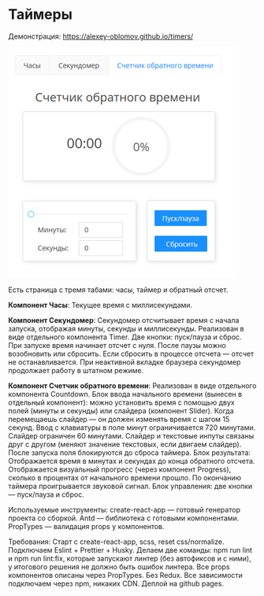 <h1>Таймеры</h1>

Демонстрация: https://alexey-oblomov.github.io/timers/

[<img src="https://github.com/alexey-oblomov/timers/raw/dev/screenshot.png">](https://alexey-oblomov.github.io/timers/)

Есть страница с тремя табами: часы, таймер и обратный отсчет.

<b>Компонент Часы</b>: Текущее время с миллисекундами.

<b>Компонент Секундомер</b>: Секундомер отсчитывает время с начала запуска, отображая минуты, секунды и миллисекунды. Реализован в виде отдельного компонента Timer. Две кнопки: пуск/пауза и сброс. При запуске время начинает отсчет с нуля. После паузы можно возобновить или сбросить. Если сбросить в процессе отсчета — отсчет не останавливается. При неактивной вкладке браузера секундомер продолжает работу в штатном режиме.

<b>Компонент Счетчик обратного времени</b>: Реализован в виде отдельного компонента Countdown. Блок ввода начального времени (вынесен в отдельный компонент): можно установить время с помощью двух полей (минуты и секунды) или слайдера (компонент Slider).
Когда перемещаешь слайдер — он должен изменять время с шагом 15 секунд. Ввод с клавиатуры в поле минут ограничивается 720 минутами. Слайдер ограничен 60 минутами. Слайдер и текстовые инпуты связаны друг с другом (меняют значение текстовых, если двигаем слайдер).
После запуска поля блокируются до сброса таймера.
Блок результата: Отображается время в минутах и секундах до конца обратного отсчета.
Отображается визуальный прогресс (через компонент Progress), сколько в процентах от начального времени прошло.
По окончанию таймера проигрывается звуковой сигнал.
Блок управления: две кнопки — пуск/пауза и сброс.

Используемые инструменты: create-react-app — готовый генератор проекта со сборкой.
Antd — библиотека с готовыми компонентами.
PropTypes — валидация props у компонентов.

Требования: Старт с create-react-app, scss, reset css/normalize.
Подключаем Eslint + Prettier + Husky.
Делаем две команды: npm run lint и npm run lint:fix, которые запускают линтер (без автофиксов и с ними), у итогового решения не должно быть ошибок линтера. Все props компонентов описаны через PropTypes. Без Redux. Все зависимости подключаем через npm, никаких CDN.
Деплой на github pages.
